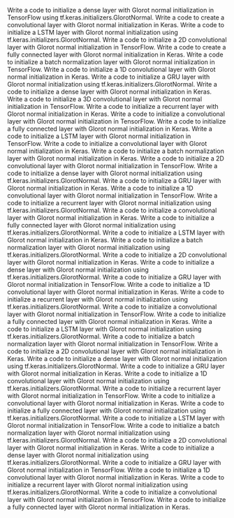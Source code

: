 Write a code to initialize a dense layer with Glorot normal initialization in TensorFlow using tf.keras.initializers.GlorotNormal.
Write a code to create a convolutional layer with Glorot normal initialization in Keras.
Write a code to initialize a LSTM layer with Glorot normal initialization using tf.keras.initializers.GlorotNormal.
Write a code to initialize a 2D convolutional layer with Glorot normal initialization in TensorFlow.
Write a code to create a fully connected layer with Glorot normal initialization in Keras.
Write a code to initialize a batch normalization layer with Glorot normal initialization in TensorFlow.
Write a code to initialize a 1D convolutional layer with Glorot normal initialization in Keras.
Write a code to initialize a GRU layer with Glorot normal initialization using tf.keras.initializers.GlorotNormal.
Write a code to initialize a dense layer with Glorot normal initialization in Keras.
Write a code to initialize a 3D convolutional layer with Glorot normal initialization in TensorFlow.
Write a code to initialize a recurrent layer with Glorot normal initialization in Keras.
Write a code to initialize a convolutional layer with Glorot normal initialization in TensorFlow.
Write a code to initialize a fully connected layer with Glorot normal initialization in Keras.
Write a code to initialize a LSTM layer with Glorot normal initialization in TensorFlow.
Write a code to initialize a convolutional layer with Glorot normal initialization in Keras.
Write a code to initialize a batch normalization layer with Glorot normal initialization in Keras.
Write a code to initialize a 2D convolutional layer with Glorot normal initialization in TensorFlow.
Write a code to initialize a dense layer with Glorot normal initialization using tf.keras.initializers.GlorotNormal.
Write a code to initialize a GRU layer with Glorot normal initialization in Keras.
Write a code to initialize a 1D convolutional layer with Glorot normal initialization in TensorFlow.
Write a code to initialize a recurrent layer with Glorot normal initialization using tf.keras.initializers.GlorotNormal.
Write a code to initialize a convolutional layer with Glorot normal initialization in Keras.
Write a code to initialize a fully connected layer with Glorot normal initialization using tf.keras.initializers.GlorotNormal.
Write a code to initialize a LSTM layer with Glorot normal initialization in Keras.
Write a code to initialize a batch normalization layer with Glorot normal initialization using tf.keras.initializers.GlorotNormal.
Write a code to initialize a 2D convolutional layer with Glorot normal initialization in Keras.
Write a code to initialize a dense layer with Glorot normal initialization using tf.keras.initializers.GlorotNormal.
Write a code to initialize a GRU layer with Glorot normal initialization in TensorFlow.
Write a code to initialize a 1D convolutional layer with Glorot normal initialization in Keras.
Write a code to initialize a recurrent layer with Glorot normal initialization using tf.keras.initializers.GlorotNormal.
Write a code to initialize a convolutional layer with Glorot normal initialization in TensorFlow.
Write a code to initialize a fully connected layer with Glorot normal initialization in Keras.
Write a code to initialize a LSTM layer with Glorot normal initialization using tf.keras.initializers.GlorotNormal.
Write a code to initialize a batch normalization layer with Glorot normal initialization in TensorFlow.
Write a code to initialize a 2D convolutional layer with Glorot normal initialization in Keras.
Write a code to initialize a dense layer with Glorot normal initialization using tf.keras.initializers.GlorotNormal.
Write a code to initialize a GRU layer with Glorot normal initialization in Keras.
Write a code to initialize a 1D convolutional layer with Glorot normal initialization using tf.keras.initializers.GlorotNormal.
Write a code to initialize a recurrent layer with Glorot normal initialization in TensorFlow.
Write a code to initialize a convolutional layer with Glorot normal initialization in Keras.
Write a code to initialize a fully connected layer with Glorot normal initialization using tf.keras.initializers.GlorotNormal.
Write a code to initialize a LSTM layer with Glorot normal initialization in TensorFlow.
Write a code to initialize a batch normalization layer with Glorot normal initialization using tf.keras.initializers.GlorotNormal.
Write a code to initialize a 2D convolutional layer with Glorot normal initialization in Keras.
Write a code to initialize a dense layer with Glorot normal initialization using tf.keras.initializers.GlorotNormal.
Write a code to initialize a GRU layer with Glorot normal initialization in TensorFlow.
Write a code to initialize a 1D convolutional layer with Glorot normal initialization in Keras.
Write a code to initialize a recurrent layer with Glorot normal initialization using tf.keras.initializers.GlorotNormal.
Write a code to initialize a convolutional layer with Glorot normal initialization in TensorFlow.
Write a code to initialize a fully connected layer with Glorot normal initialization in Keras.